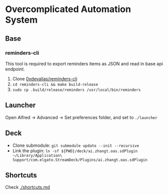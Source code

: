 # Overcomplicated Automation System

## Base

### reminders-cli

This tool is required to export reminders items as JSON and read in base api endpoint.

1. Clone [0xdevalias/reminders-cli](https://github.com/0xdevalias/reminders-cli/)
1. `cd reminders-cli && make build-release`
1. `sudo cp .build/release/reminders /usr/local/bin/reminders`

## Launcher

Open Alfred -> Advanced -> Set preferences folder, and set to `./launcher`

## Deck

- Clone submodule: `git submodule update --init --recursive`
- Link the plugin: `ln -sf ${PWD}/deck/ai.zhangt.oas.sdPlugin ~/Library/Application\ Support/com.elgato.StreamDeck/Plugins/ai.zhangt.oas.sdPlugin`

## Shortcuts

Check [./shortcuts.md](shortcuts.md)
